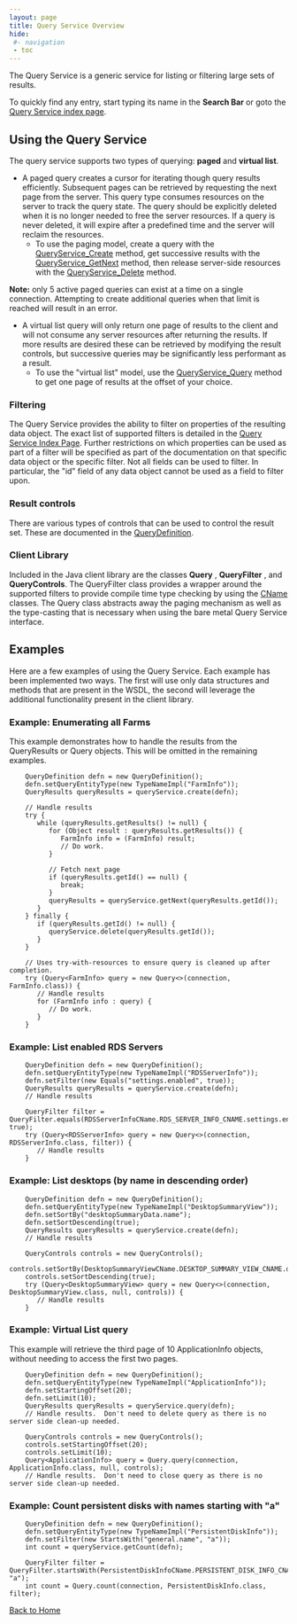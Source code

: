 ```yaml
---
layout: page
title: Query Service Overview
hide:
 #- navigation
 - toc
---
```


The Query Service is a generic service for listing or filtering large sets of results. 

To quickly find any entry, start typing its name in the **Search Bar** or goto the [Query Service index page](index-queries.md).  

## Using the Query Service

The query service supports two types of querying: **paged** and **virtual list**. 

  * A paged query creates a cursor for iterating though query results efficiently. Subsequent pages can be retrieved by requesting the next page from the server. This query type consumes resources on the server to track the query state. The query should be explicitly deleted when it is no longer needed to free the server resources. If a query is never deleted, it will expire after a predefined time and the server will reclaim the resources. 
    * To use the paging model, create a query with the [QueryService_Create](vdi.query.QueryService.md#create) method, get successive results with the [QueryService_GetNext](vdi.query.QueryService.md#getNext) method, then release server-side resources with the [QueryService_Delete](vdi.query.QueryService.md#delete) method. 

**Note:** only 5 active paged queries can exist at a time on a single connection. Attempting to create additional queries when that limit is reached will result in an error. 

  * A virtual list query will only return one page of results to the client and will not consume any server resources after returning the results. If more results are desired these can be retrieved by modifying the result controls, but successive queries may be significantly less performant as a result. 
    * To use the "virtual list" model, use the [QueryService_Query](vdi.query.QueryService.md#query) method to get one page of results at the offset of your choice.


### Filtering

The Query Service provides the ability to filter on properties of the resulting data object. The exact list of supported filters is detailed in the [Query Service Index Page](index-queries.md). Further restrictions on which properties can be used as part of a filter will be specified as part of the documentation on that specific data object or the specific filter. Not all fields can be used to filter. In particular, the "id" field of any data object cannot be used as a field to filter upon. 

### Result controls

There are various types of controls that can be used to control the result set. These are documented in the [QueryDefinition](vdi.query.QueryDefinition.md). 

### Client Library

Included in the Java client library are the classes **Query** , **QueryFilter** , and **QueryControls**. The QueryFilter class provides a wrapper around the supported filters to provide compile time type checking by using the [CName](do-types-landing.md#cname) classes. The Query class abstracts away the paging mechanism as well as the type-casting that is necessary when using the bare metal Query Service interface. 

## Examples

Here are a few examples of using the Query Service. Each example has been implemented two ways. The first will use only data structures and methods that are present in the WSDL, the second will leverage the additional functionality present in the client library. 

### Example: Enumerating all Farms

This example demonstrates how to handle the results from the QueryResults or Query objects. This will be omitted in the remaining examples. 
    
```
    QueryDefinition defn = new QueryDefinition();
    defn.setQueryEntityType(new TypeNameImpl("FarmInfo"));
    QueryResults queryResults = queryService.create(defn);
    
    // Handle results
    try {
       while (queryResults.getResults() != null) {
          for (Object result : queryResults.getResults()) {
             FarmInfo info = (FarmInfo) result;
             // Do work.
          }
    
          // Fetch next page
          if (queryResults.getId() == null) {
             break;
          }
          queryResults = queryService.getNext(queryResults.getId());
       }
    } finally {
       if (queryResults.getId() != null) {
          queryService.delete(queryResults.getId());
       }
    }
```
    
```
    // Uses try-with-resources to ensure query is cleaned up after completion.
    try (Query<FarmInfo> query = new Query<>(connection, FarmInfo.class)) {
       // Handle results
       for (FarmInfo info : query) {
          // Do work.
       }
    }
```

### Example: List enabled RDS Servers
    
```
    QueryDefinition defn = new QueryDefinition();
    defn.setQueryEntityType(new TypeNameImpl("RDSServerInfo"));
    defn.setFilter(new Equals("settings.enabled", true));
    QueryResults queryResults = queryService.create(defn);
    // Handle results
```
    
```
    QueryFilter filter = QueryFilter.equals(RDSServerInfoCName.RDS_SERVER_INFO_CNAME.settings.enabled, true);
    try (Query<RDSServerInfo> query = new Query<>(connection, RDSServerInfo.class, filter)) {
       // Handle results
    }
```

### Example: List desktops (by name in descending order)
    
```
    QueryDefinition defn = new QueryDefinition();
    defn.setQueryEntityType(new TypeNameImpl("DesktopSummaryView"));
    defn.setSortBy("desktopSummaryData.name");
    defn.setSortDescending(true);
    QueryResults queryResults = queryService.create(defn);
    // Handle results
```
    
```
    QueryControls controls = new QueryControls();
    controls.setSortBy(DesktopSummaryViewCName.DESKTOP_SUMMARY_VIEW_CNAME.desktopSummaryData.name);
    controls.setSortDescending(true);
    try (Query<DesktopSummaryView> query = new Query<>(connection, DesktopSummaryView.class, null, controls)) {
       // Handle results
    }
```

### Example: Virtual List query

This example will retrieve the third page of 10 ApplicationInfo objects, without needing to access the first two pages. 
    
```
    QueryDefinition defn = new QueryDefinition();
    defn.setQueryEntityType(new TypeNameImpl("ApplicationInfo"));
    defn.setStartingOffset(20);
    defn.setLimit(10);
    QueryResults queryResults = queryService.query(defn);
    // Handle results.  Don't need to delete query as there is no server side clean-up needed.
```
    
```
    QueryControls controls = new QueryControls();
    controls.setStartingOffset(20);
    controls.setLimit(10);
    Query<ApplicationInfo> query = Query.query(connection, ApplicationInfo.class, null, controls);
    // Handle results.  Don't need to close query as there is no server side clean-up needed.
```

### Example: Count persistent disks with names starting with "a"
    
```
    QueryDefinition defn = new QueryDefinition();
    defn.setQueryEntityType(new TypeNameImpl("PersistentDiskInfo"));
    defn.setFilter(new StartsWith("general.name", "a"));
    int count = queryService.getCount(defn);
```
    
```
    QueryFilter filter = QueryFilter.startsWith(PersistentDiskInfoCName.PERSISTENT_DISK_INFO_CNAME.general.name, "a");
    int count = Query.count(connection, PersistentDiskInfo.class, filter);
```

[Back to Home](index.md)